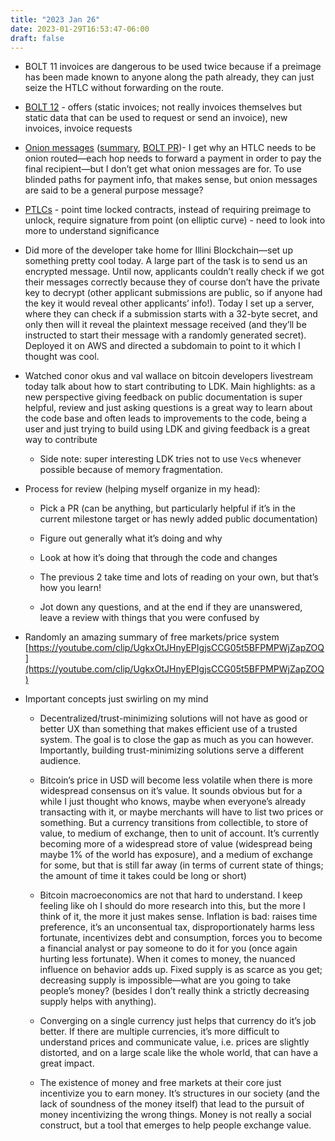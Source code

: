 ```yaml
---
title: "2023 Jan 26"
date: 2023-01-29T16:53:47-06:00
draft: false
---
```


- BOLT 11 invoices are dangerous to be used twice because if a preimage has been made known to anyone along the path already, they can just seize the HTLC without forwarding on the route.

- [BOLT 12](https://bolt12.org/) - offers (static invoices; not really invoices themselves but static data that can be used to request or send an invoice), new invoices, invoice requests
- [Onion messages](https://lightningdevkit.org/blog/onion-messages-demystified/) ([summary](https://rusty-lightning.medium.com/onion-messaging-in-depth-d8e384ee4184), [BOLT PR](https://github.com/lightning/bolts/pull/759))- I get why an HTLC needs to be onion routed—each hop needs to forward a payment in order to pay the final recipient—but I don’t get what onion messages are for. To use blinded paths for payment info, that makes sense, but onion messages are said to be a general purpose message?
- [PTLCs](https://bitcoinops.org/en/topics/ptlc/) - point time locked contracts, instead of requiring preimage to unlock, require signature from point (on elliptic curve) - need to look into more to understand significance
- Did more of the developer take home for Illini Blockchain—set up something pretty cool today. A large part of the task is to send us an encrypted message. Until now, applicants couldn’t really check if we got their messages correctly because they of course don’t have the private key to decrypt (other applicant submissions are public, so if anyone had the key it would reveal other applicants’ info!). Today I set up a server, where they can check if a submission starts with a 32-byte secret, and only then will it reveal the plaintext message received (and they’ll be instructed to start their message with a randomly generated secret). Deployed it on AWS and directed a subdomain to point to it which I thought was cool.
- Watched conor okus and val wallace on bitcoin developers livestream today talk about how to start contributing to LDK. Main highlights: as a new perspective giving feedback on public documentation is super helpful, review and just asking questions is a great way to learn about the code base and often leads to improvements to the code, being a user and just trying to build using LDK and giving feedback is a great way to contribute
    - Side note: super interesting LDK tries not to use `Vec`s whenever possible because of memory fragmentation.
- Process for review (helping myself organize in my head):
    - Pick a PR (can be anything, but particularly helpful if it’s in the current milestone target or has newly added public documentation)

    - Figure out generally what it’s doing and why
    - Look at how it’s doing that through the code and changes
    - The previous 2 take time and lots of reading on your own, but that’s how you learn!
    - Jot down any questions, and at the end if they are unanswered, leave a review with things that you were confused by
- Randomly an amazing summary of free markets/price system [https://youtube.com/clip/UgkxOtJHnyEPIgjsCCG05t5BFPMPWjZapZOQ](https://youtube.com/clip/UgkxOtJHnyEPIgjsCCG05t5BFPMPWjZapZOQ)
- Important concepts just swirling on my mind
    - Decentralized/trust-minimizing solutions will not have as good or better UX than something that makes efficient use of a trusted system. The goal is to close the gap as much as you can however. Importantly, building trust-minimizing solutions serve a different audience.

    - Bitcoin’s price in USD will become less volatile when there is more widespread consensus on it’s value. It sounds obvious but for a while I just thought who knows, maybe when everyone’s already transacting with it, or maybe merchants will have to list two prices or something. But a currency transitions from collectible, to store of value, to medium of exchange, then to unit of account. It’s currently becoming more of a widespread store of value (widespread being maybe 1% of the world has exposure), and a medium of exchange for some, but that is still far away (in terms of current state of things; the amount of time it takes could be long or short)
    - Bitcoin macroeconomics are not that hard to understand. I keep feeling like oh I should do more research into this, but the more I think of it, the more it just makes sense. Inflation is bad: raises time preference, it’s an unconsentual tax, disproportionately harms less fortunate, incentivizes debt and consumption, forces you to become a financial analyst or pay someone to do it for you (once again hurting less fortunate). When it comes to money, the nuanced influence on behavior adds up. Fixed supply is as scarce as you get; decreasing supply is impossible—what are you going to take people’s money? (besides I don’t really think a strictly decreasing supply helps with anything).
    - Converging on a single currency just helps that currency do it’s job better. If there are multiple currencies, it’s more difficult to understand prices and communicate value, i.e. prices are slightly distorted, and on a large scale like the whole world, that can have a great impact.
    - The existence of money and free markets at their core just incentivize you to earn money. It’s structures in our society (and the lack of soundness of the money itself) that lead to the pursuit of money incentivizing the wrong things. Money is not really a social construct, but a tool that emerges to help people exchange value.


